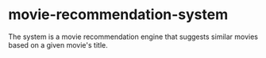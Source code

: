 # movie-recommendation-system
 The system is a movie recommendation engine that suggests similar movies based on a given movie's title.

